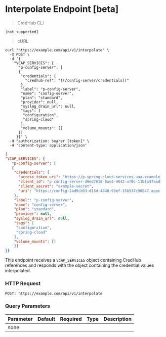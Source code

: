# Interpolate Endpoint [beta]

> CredHub CLI

```shell
[not supported]
```

> cURL

```shell
curl "https://example.com/api/v1/interpolate" \
  -X POST \
  -d '{ 
    "VCAP_SERVICES": {
      "p-config-server": [
      {
       "credentials": {
         "credhub-ref": "((/config-server/credentials))"
       },
       "label": "p-config-server",
       "name": "config-server",
       "plan": "standard",
       "provider": null,
       "syslog_drain_url": null,
       "tags": [
        "configuration",
        "spring-cloud"
       ],
       "volume_mounts": []
      }]
     }}' \
  -H "authorization: bearer [token]" \
  -H 'content-type: application/json'
```

```json
{
"VCAP_SERVICES": {
   "p-config-server": [
   {
    "credentials": {
      "access_token_uri": "https://p-spring-cloud-services.uaa.example.com/oauth/token",
      "client_id": "p-config-server-d6ed7b18-5ae8-4642-af0c-11b1a47aad14",
      "client_secret": "example-secret",
      "uri": "https://config-2ad9cb93-d16d-4840-93ef-15b537c90847.apps.example.com"
    },
    "label": "p-config-server",
    "name": "config-server",
    "plan": "standard",
    "provider": null,
    "syslog_drain_url": null,
    "tags": [
     "configuration",
     "spring-cloud"
    ],
    "volume_mounts": []
    }]
}}
```

This endpoint receives a `VCAP_SERVICES` object containing CredHub references and responds with the object containing the credential values interpolated.

### HTTP Request

`POST: https://example.com/api/v1/interpolate`

### Query Parameters

Parameter | Default | Required | Type | Description
--------- | --------- | --------- | --------- | -----------
none | | | |
